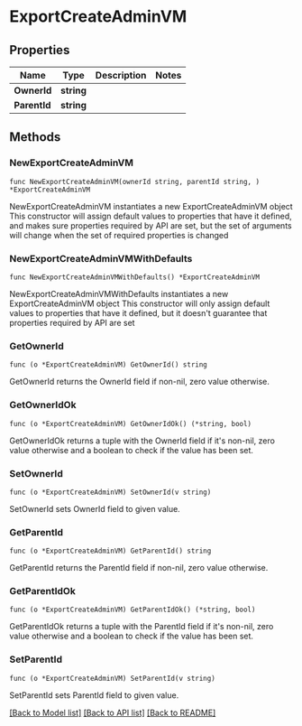 # ExportCreateAdminVM

## Properties

Name | Type | Description | Notes
------------ | ------------- | ------------- | -------------
**OwnerId** | **string** |  | 
**ParentId** | **string** |  | 

## Methods

### NewExportCreateAdminVM

`func NewExportCreateAdminVM(ownerId string, parentId string, ) *ExportCreateAdminVM`

NewExportCreateAdminVM instantiates a new ExportCreateAdminVM object
This constructor will assign default values to properties that have it defined,
and makes sure properties required by API are set, but the set of arguments
will change when the set of required properties is changed

### NewExportCreateAdminVMWithDefaults

`func NewExportCreateAdminVMWithDefaults() *ExportCreateAdminVM`

NewExportCreateAdminVMWithDefaults instantiates a new ExportCreateAdminVM object
This constructor will only assign default values to properties that have it defined,
but it doesn't guarantee that properties required by API are set

### GetOwnerId

`func (o *ExportCreateAdminVM) GetOwnerId() string`

GetOwnerId returns the OwnerId field if non-nil, zero value otherwise.

### GetOwnerIdOk

`func (o *ExportCreateAdminVM) GetOwnerIdOk() (*string, bool)`

GetOwnerIdOk returns a tuple with the OwnerId field if it's non-nil, zero value otherwise
and a boolean to check if the value has been set.

### SetOwnerId

`func (o *ExportCreateAdminVM) SetOwnerId(v string)`

SetOwnerId sets OwnerId field to given value.


### GetParentId

`func (o *ExportCreateAdminVM) GetParentId() string`

GetParentId returns the ParentId field if non-nil, zero value otherwise.

### GetParentIdOk

`func (o *ExportCreateAdminVM) GetParentIdOk() (*string, bool)`

GetParentIdOk returns a tuple with the ParentId field if it's non-nil, zero value otherwise
and a boolean to check if the value has been set.

### SetParentId

`func (o *ExportCreateAdminVM) SetParentId(v string)`

SetParentId sets ParentId field to given value.



[[Back to Model list]](../README.md#documentation-for-models) [[Back to API list]](../README.md#documentation-for-api-endpoints) [[Back to README]](../README.md)


